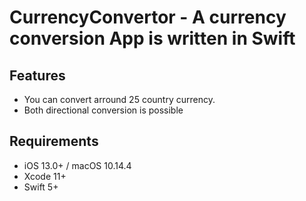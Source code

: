 #  CurrencyConvertor - A currency conversion App is written in Swift

## Features
-  You can convert  arround 25 country currency.
-  Both directional conversion is possible

## Requirements

* iOS 13.0+ / macOS 10.14.4
* Xcode 11+
* Swift 5+
 
